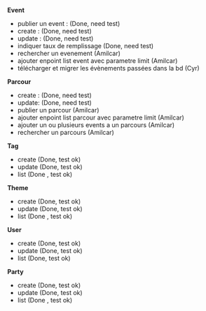 **Event**
- publier un event : (Done, need test)
- create : (Done, need test)
- update : (Done, need test)
- indiquer taux de remplissage (Done, need test)
- rechercher un evenement (Amilcar)
- ajouter enpoint list event avec parametre limit (Amilcar)
- télécharger et migrer les évènements passées dans la bd (Cyr)

**Parcour**
- create : (Done, need test)
- update: (Done, need test)
- publier un parcour (Amilcar)
- ajouter enpoint list parcour avec parametre limit (Amilcar)
- ajouter un ou plusieurs events a un parcours (Amilcar)
- rechercher un parcours (Amilcar)

**Tag**
- create (Done, test ok)
- update (Done, test ok)
- list (Done , test ok)

**Theme**
- create (Done, test ok)
- update (Done, test ok)
- list (Done , test ok)

**User**
- create (Done, test ok)
- update (Done, test ok)
- list (Done, test ok)

**Party**
- create (Done, test ok)
- update (Done, test ok)
- list (Done , test ok)

